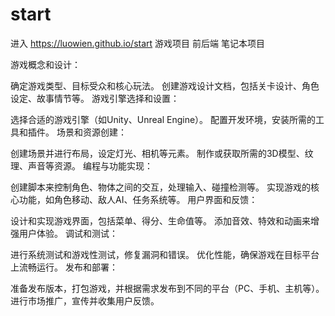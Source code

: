 # start
进入
https://luowien.github.io/start
游戏项目
前后端
笔记本项目



游戏概念和设计：

确定游戏类型、目标受众和核心玩法。
创建游戏设计文档，包括关卡设计、角色设定、故事情节等。
游戏引擎选择和设置：

选择合适的游戏引擎（如Unity、Unreal Engine）。
配置开发环境，安装所需的工具和插件。
场景和资源创建：

创建场景并进行布局，设定灯光、相机等元素。
制作或获取所需的3D模型、纹理、声音等资源。
编程与功能实现：

创建脚本来控制角色、物体之间的交互，处理输入、碰撞检测等。
实现游戏的核心功能，如角色移动、敌人AI、任务系统等。
用户界面和反馈：

设计和实现游戏界面，包括菜单、得分、生命值等。
添加音效、特效和动画来增强用户体验。
调试和测试：

进行系统测试和游戏性测试，修复漏洞和错误。
优化性能，确保游戏在目标平台上流畅运行。
发布和部署：

准备发布版本，打包游戏，并根据需求发布到不同的平台（PC、手机、主机等）。
进行市场推广，宣传并收集用户反馈。